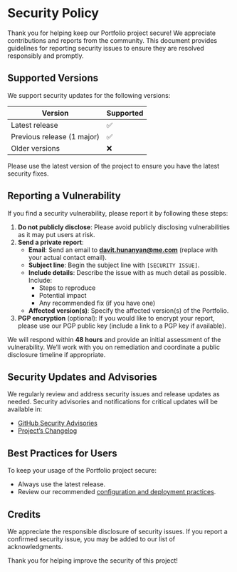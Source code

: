 # Security Policy

Thank you for helping keep our Portfolio project secure! We appreciate contributions and reports from the community. This document provides guidelines for reporting security issues to ensure they are resolved responsibly and promptly.

## Supported Versions

We support security updates for the following versions:

| Version         | Supported          |
| --------------- | ------------------ |
| Latest release  | :white_check_mark: |
| Previous release (1 major) | :white_check_mark: |
| Older versions  | :x:                |

Please use the latest version of the project to ensure you have the latest security fixes.

## Reporting a Vulnerability

If you find a security vulnerability, please report it by following these steps:

1. **Do not publicly disclose**: Please avoid publicly disclosing vulnerabilities as it may put users at risk.
2. **Send a private report**:
   - **Email**: Send an email to **davit.hunanyan@me.com** (replace with your actual contact email).
   - **Subject line**: Begin the subject line with `[SECURITY ISSUE]`.
   - **Include details**: Describe the issue with as much detail as possible. Include:
     - Steps to reproduce
     - Potential impact
     - Any recommended fix (if you have one)
   - **Affected version(s)**: Specify the affected version(s) of the Portfolio.
3. **PGP encryption** (optional): If you would like to encrypt your report, please use our PGP public key (include a link to a PGP key if available).

We will respond within **48 hours** and provide an initial assessment of the vulnerability. We’ll work with you on remediation and coordinate a public disclosure timeline if appropriate.

## Security Updates and Advisories

We regularly review and address security issues and release updates as needed. Security advisories and notifications for critical updates will be available in:

- [GitHub Security Advisories](https://github.com/your-repo/security/advisories)
- [Project’s Changelog](https://github.com/your-repo/releases)

## Best Practices for Users

To keep your usage of the Portfolio project secure:
- Always use the latest release.
- Review our recommended [configuration and deployment practices](https://github.com/your-repo/docs/deployment).

## Credits

We appreciate the responsible disclosure of security issues. If you report a confirmed security issue, you may be added to our list of acknowledgments.

Thank you for helping improve the security of this project!
